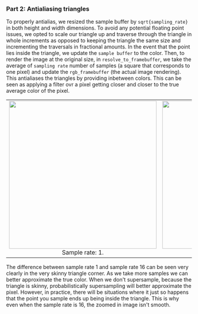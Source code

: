 ### Part 2: Antialiasing triangles 

To properly antialias, we resized the sample buffer by `sqrt{sampling_rate}` in both height and width dimensions. To avoid any potential floating point issues, we opted to scale our triangle up and traverse through the triangle in whole increments as opposed to keeping the triangle the same size and incrementing the traversals in fractional amounts. In the event that the point lies inside the triangle, we update the `sample buffer` to the color. Then, to render the image at the original size, in `resolve_to_framebuffer`, we take the average of `sampling rate` number of samples (a square that corresponds to one pixel) and update the `rgb_framebuffer` (the actual image rendering). This antialiases the triangles by providing inbetween colors. This can be seen as applying a filter ovr a pixel getting closer and closer to the true average color of the pixel. 

<div align="middle">
  <table style="width=100%">
    <tr>
      <td>
        <img src="https://github.com/cal-cs184-student/sp22-project-webpages-sagnibak/tree/master/assets/proj1_img/task2_img/task2_1.png" align="middle" width="400px"/>
        <figcaption align="middle">Sample rate: 1.</figcaption>
      </td>
      <td>
        <img src="https://github.com/cal-cs184-student/sp22-project-webpages-sagnibak/tree/master/assets/proj1_img/task2_img/task2_4.png"align="middle" width="400px"/>
        <figcaption align="middle">Sample rate: 4.</figcaption>
      </td>
       <td>
        <img src="https://github.com/cal-cs184-student/sp22-project-webpages-sagnibak/tree/master/assets/proj1_img/task2_img/task2_16.png" align="middle" width="400px"/>
        <figcaption align="middle">Sample rate: 16.</figcaption>
      </td>
    </tr>
  </table>
</div>

The difference between sample rate 1 and sample rate 16 can be seen very clearly in the very skinny triangle corner. As we take more samples we can better approximate the true color. When we don't supersample, because the triangle is skinny, probabilistically supersampling will better approximate the pixel. However, in practice, there will be situations where it just so happens that the point you sample ends up being inside the triangle. This is why even when the sample rate is 16, the zoomed in image isn't smooth. 
